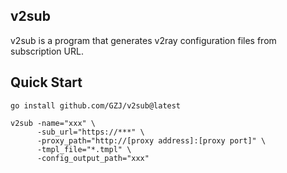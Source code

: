 ## v2sub

v2sub is a program that generates v2ray configuration files from subscription URL.

## Quick Start
```
go install github.com/GZJ/v2sub@latest

v2sub -name="xxx" \
      -sub_url="https://***" \
      -proxy_path="http://[proxy address]:[proxy port]" \
      -tmpl_file="*.tmpl" \
      -config_output_path="xxx"
```
